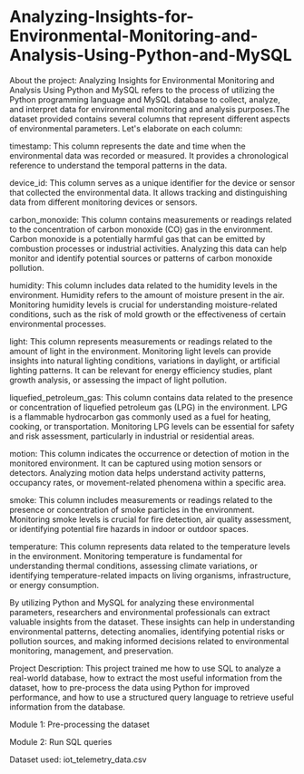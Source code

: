 # Analyzing-Insights-for-Environmental-Monitoring-and-Analysis-Using-Python-and-MySQL

About the project: 
Analyzing Insights for Environmental Monitoring and Analysis Using Python and MySQL refers to the process of utilizing the Python programming language and MySQL database to collect, analyze, and interpret data for environmental monitoring and analysis purposes.The dataset provided contains several columns that represent different aspects of environmental parameters. Let's elaborate on each column:

timestamp: This column represents the date and time when the environmental data was recorded or measured. It provides a chronological reference to understand the temporal patterns in the data.

device_id: This column serves as a unique identifier for the device or sensor that collected the environmental data. It allows tracking and distinguishing data from different monitoring devices or sensors.

carbon_monoxide: This column contains measurements or readings related to the concentration of carbon monoxide (CO) gas in the environment. Carbon monoxide is a potentially harmful gas that can be emitted by combustion processes or industrial activities. Analyzing this data can help monitor and identify potential sources or patterns of carbon monoxide pollution.

humidity: This column includes data related to the humidity levels in the environment. Humidity refers to the amount of moisture present in the air. Monitoring humidity levels is crucial for understanding moisture-related conditions, such as the risk of mold growth or the effectiveness of certain environmental processes.

light: This column represents measurements or readings related to the amount of light in the environment. Monitoring light levels can provide insights into natural lighting conditions, variations in daylight, or artificial lighting patterns. It can be relevant for energy efficiency studies, plant growth analysis, or assessing the impact of light pollution.

liquefied_petroleum_gas: This column contains data related to the presence or concentration of liquefied petroleum gas (LPG) in the environment. LPG is a flammable hydrocarbon gas commonly used as a fuel for heating, cooking, or transportation. Monitoring LPG levels can be essential for safety and risk assessment, particularly in industrial or residential areas.

motion: This column indicates the occurrence or detection of motion in the monitored environment. It can be captured using motion sensors or detectors. Analyzing motion data helps understand activity patterns, occupancy rates, or movement-related phenomena within a specific area.

smoke: This column includes measurements or readings related to the presence or concentration of smoke particles in the environment. Monitoring smoke levels is crucial for fire detection, air quality assessment, or identifying potential fire hazards in indoor or outdoor spaces.

temperature: This column represents data related to the temperature levels in the environment. Monitoring temperature is fundamental for understanding thermal conditions, assessing climate variations, or identifying temperature-related impacts on living organisms, infrastructure, or energy consumption.

By utilizing Python and MySQL for analyzing these environmental parameters, researchers and environmental professionals can extract valuable insights from the dataset. These insights can help in understanding environmental patterns, detecting anomalies, identifying potential risks or pollution sources, and making informed decisions related to environmental monitoring, management, and preservation.

Project Description: 
This project trained me how to use SQL to analyze a real-world database, how to extract the most useful information from the dataset, how to pre-process the data using Python for improved performance, and how to use a structured query language to retrieve useful information from the database.

Module 1: Pre-processing the dataset

Module 2: Run SQL queries 

Dataset used: iot_telemetry_data.csv
